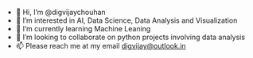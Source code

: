 - 👋 Hi, I’m @digvijaychouhan
- 👀 I’m interested in AI, Data Science, Data Analysis and Visualization
- 🌱 I’m currently learning Machine Leaning
- 💞️ I’m looking to collaborate on python projects involving data analysis 
- 📫 Please reach me at my email digvijay@outlook.in

<!---
digvijaychouhan/digvijaychouhan is a ✨ special ✨ repository because its `README.md` (this file) appears on your GitHub profile.
You can click the Preview link to take a look at your changes.
--->
